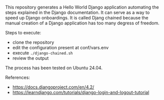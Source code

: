 This repository generates a Hello World Django application automating the steps explained in the Django documentation. It can serve as a way to speed up Django onboardings. It is called Djang chained because the manual creation of a Django application has too many degress of freedom.

Steps to execute:

* clone the repository
* edit the configuration present at conf/vars.env
* execute `./django-chained.sh`
* review the output

The process has been tested on Ubuntu 24.04.

References:

* https://docs.djangoproject.com/en/4.2/
* https://learndjango.com/tutorials/django-login-and-logout-tutorial
